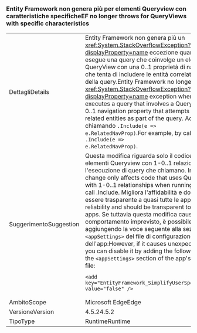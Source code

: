 ### <a name="ef-no-longer-throws-for-queryviews-with-specific-characteristics"></a><span data-ttu-id="28fdb-101">Entity Framework non genera più per elementi Queryview con caratteristiche specifiche</span><span class="sxs-lookup"><span data-stu-id="28fdb-101">EF no longer throws for QueryViews with specific characteristics</span></span>

|   |   |
|---|---|
|<span data-ttu-id="28fdb-102">Dettagli</span><span class="sxs-lookup"><span data-stu-id="28fdb-102">Details</span></span>|<span data-ttu-id="28fdb-103">Entity Framework non genera più un <xref:System.StackOverflowException?displayProperty=name> eccezione quando un'app esegue una query che coinvolge un elemento QueryView con una 0..1 proprietà di navigazione che tenta di includere le entità correlate come parte della query.</span><span class="sxs-lookup"><span data-stu-id="28fdb-103">Entity Framework no longer throws a <xref:System.StackOverflowException?displayProperty=name> exception when an app executes a query that involves a QueryView with a 0..1 navigation property that attempts to include the related entities as part of the query.</span></span> <span data-ttu-id="28fdb-104">Ad esempio chiamando <code>.Include(e =&gt; e.RelatedNavProp)</code>.</span><span class="sxs-lookup"><span data-stu-id="28fdb-104">For example, by calling <code>.Include(e =&gt; e.RelatedNavProp)</code>.</span></span>|
|<span data-ttu-id="28fdb-105">Suggerimento</span><span class="sxs-lookup"><span data-stu-id="28fdb-105">Suggestion</span></span>|<span data-ttu-id="28fdb-106">Questa modifica riguarda solo il codice che usa elementi Queryview con 1-0..1 relazioni durante l'esecuzione di query che chiamano. Includere.</span><span class="sxs-lookup"><span data-stu-id="28fdb-106">This change only affects code that uses QueryViews with 1-0..1 relationships when running queries that call .Include.</span></span> <span data-ttu-id="28fdb-107">Migliora l'affidabilità e dovrebbe essere trasparente a quasi tutte le app.</span><span class="sxs-lookup"><span data-stu-id="28fdb-107">It improves reliability and should be transparent to almost all apps.</span></span> <span data-ttu-id="28fdb-108">Se tuttavia questa modifica causa un comportamento imprevisto, è possibile disabilitarla aggiungendo la voce seguente alla sezione <code>&lt;appSettings&gt;</code> del file di configurazione dell'app:</span><span class="sxs-lookup"><span data-stu-id="28fdb-108">However, if it causes unexpected behavior, you can disable it by adding the following entry to the <code>&lt;appSettings&gt;</code> section of the app's configuration file:</span></span><pre><code class="language-xml">&lt;add key=&quot;EntityFramework_SimplifyUserSpecifiedViews&quot; value=&quot;false&quot; /&gt;&#13;&#10;</code></pre>|
|<span data-ttu-id="28fdb-109">Ambito</span><span class="sxs-lookup"><span data-stu-id="28fdb-109">Scope</span></span>|<span data-ttu-id="28fdb-110">Microsoft Edge</span><span class="sxs-lookup"><span data-stu-id="28fdb-110">Edge</span></span>|
|<span data-ttu-id="28fdb-111">Versione</span><span class="sxs-lookup"><span data-stu-id="28fdb-111">Version</span></span>|<span data-ttu-id="28fdb-112">4.5.2</span><span class="sxs-lookup"><span data-stu-id="28fdb-112">4.5.2</span></span>|
|<span data-ttu-id="28fdb-113">Tipo</span><span class="sxs-lookup"><span data-stu-id="28fdb-113">Type</span></span>|<span data-ttu-id="28fdb-114">Runtime</span><span class="sxs-lookup"><span data-stu-id="28fdb-114">Runtime</span></span>|

